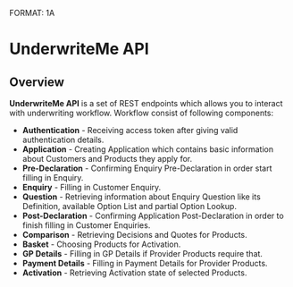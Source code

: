FORMAT: 1A

# UnderwriteMe API

## Overview
**UnderwriteMe API** is a set of REST endpoints which allows you to interact with underwriting workflow. Workflow consist of following components:

  * **Authentication** - Receiving access token after giving valid authentication details.
  * **Application** - Creating Application which contains basic information about Customers and Products they apply for.
  * **Pre-Declaration** - Confirming Enquiry Pre-Declaration in order start filling in Enquiry.
  * **Enquiry** - Filling in Customer Enquiry.
  * **Question** - Retrieving information about Enquiry Question like its Definition, available Option List and partial Option Lookup.
  * **Post-Declaration** - Confirming Application Post-Declaration in order to finish filling in Customer Enquiries.
  * **Comparison** - Retrieving Decisions and Quotes for Products.
  * **Basket** - Choosing Products for Activation.
  * **GP Details** - Filling in GP Details if Provider Products require that.
  * **Payment Details** - Filling in Payment Details for Provider Products.
  * **Activation** - Retrieving Activation state of selected Products.
